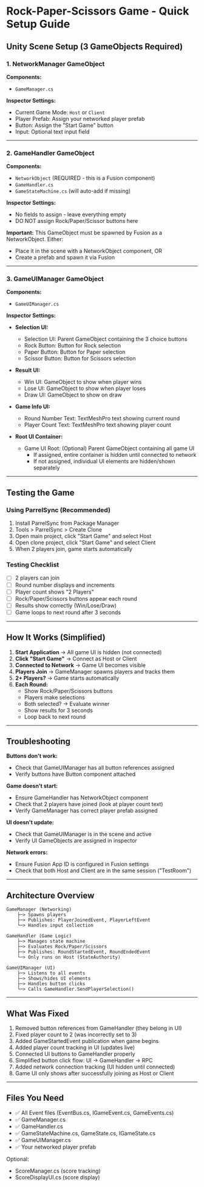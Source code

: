 # Rock-Paper-Scissors Game - Quick Setup Guide

## Unity Scene Setup (3 GameObjects Required)

### 1. NetworkManager GameObject
**Components:**
- `GameManager.cs`

**Inspector Settings:**
- Current Game Mode: `Host` or `Client`
- Player Prefab: Assign your networked player prefab
- Button: Assign the "Start Game" button
- Input: Optional text input field

---

### 2. GameHandler GameObject
**Components:**
- `NetworkObject` (REQUIRED - this is a Fusion component)
- `GameHandler.cs`
- `GameStateMachine.cs` (will auto-add if missing)

**Inspector Settings:**
- No fields to assign - leave everything empty
- DO NOT assign Rock/Paper/Scissor buttons here

**Important:** This GameObject must be spawned by Fusion as a NetworkObject. Either:
- Place it in the scene with a NetworkObject component, OR
- Create a prefab and spawn it via Fusion

---

### 3. GameUIManager GameObject
**Components:**
- `GameUIManager.cs`

**Inspector Settings:**
- **Selection UI:**
  - Selection UI: Parent GameObject containing the 3 choice buttons
  - Rock Button: Button for Rock selection
  - Paper Button: Button for Paper selection
  - Scissor Button: Button for Scissors selection

- **Result UI:**
  - Win UI: GameObject to show when player wins
  - Lose UI: GameObject to show when player loses
  - Draw UI: GameObject to show on draw

- **Game Info UI:**
  - Round Number Text: TextMeshPro text showing current round
  - Player Count Text: TextMeshPro text showing player count

- **Root UI Container:**
  - Game UI Root: (Optional) Parent GameObject containing all game UI
    - If assigned, entire container is hidden until connected to network
    - If not assigned, individual UI elements are hidden/shown separately

---

## Testing the Game

### Using ParrelSync (Recommended)
1. Install ParrelSync from Package Manager
2. Tools > ParrelSync > Create Clone
3. Open main project, click "Start Game" and select Host
4. Open clone project, click "Start Game" and select Client
5. When 2 players join, game starts automatically

### Testing Checklist
- [ ] 2 players can join
- [ ] Round number displays and increments
- [ ] Player count shows "2 Players"
- [ ] Rock/Paper/Scissors buttons appear each round
- [ ] Results show correctly (Win/Lose/Draw)
- [ ] Game loops to next round after 3 seconds

---

## How It Works (Simplified)

1. **Start Application** → All game UI is hidden (not connected)
2. **Click "Start Game"** → Connect as Host or Client
3. **Connected to Network** → Game UI becomes visible
4. **Players Join** → GameManager spawns players and tracks them
5. **2+ Players?** → Game starts automatically
6. **Each Round:**
   - Show Rock/Paper/Scissors buttons
   - Players make selections
   - Both selected? → Evaluate winner
   - Show results for 3 seconds
   - Loop back to next round

---

## Troubleshooting

**Buttons don't work:**
- Check that GameUIManager has all button references assigned
- Verify buttons have Button component attached

**Game doesn't start:**
- Ensure GameHandler has NetworkObject component
- Check that 2 players have joined (look at player count text)
- Verify GameManager has correct player prefab assigned

**UI doesn't update:**
- Check that GameUIManager is in the scene and active
- Verify UI GameObjects are assigned in inspector

**Network errors:**
- Ensure Fusion App ID is configured in Fusion settings
- Check that both Host and Client are in the same session ("TestRoom")

---

## Architecture Overview

```
GameManager (Networking)
    ├─> Spawns players
    ├─> Publishes: PlayerJoinedEvent, PlayerLeftEvent
    └─> Handles input collection

GameHandler (Game Logic)
    ├─> Manages state machine
    ├─> Evaluates Rock/Paper/Scissors
    ├─> Publishes: RoundStartedEvent, RoundEndedEvent
    └─> Only runs on Host (StateAuthority)

GameUIManager (UI)
    ├─> Listens to all events
    ├─> Shows/hides UI elements
    ├─> Handles button clicks
    └─> Calls GameHandler.SendPlayerSelection()
```

---

## What Was Fixed

1. Removed button references from GameHandler (they belong in UI)
2. Fixed player count to 2 (was incorrectly set to 3)
3. Added GameStartedEvent publication when game begins
4. Added player count tracking in UI (updates live)
5. Connected UI buttons to GameHandler properly
6. Simplified button click flow: UI → GameHandler → RPC
7. Added network connection tracking (UI hidden until connected)
8. Game UI only shows after successfully joining as Host or Client

---

## Files You Need

- ✅ All Event files (EventBus.cs, IGameEvent.cs, GameEvents.cs)
- ✅ GameManager.cs
- ✅ GameHandler.cs
- ✅ GameStateMachine.cs, GameState.cs, IGameState.cs
- ✅ GameUIManager.cs
- ✅ Your networked player prefab

Optional:
- ScoreManager.cs (score tracking)
- ScoreDisplayUI.cs (score display)
